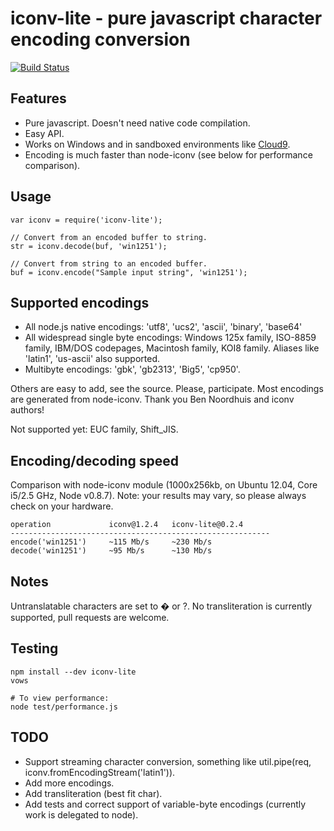 iconv-lite - pure javascript character encoding conversion
======================================================================

[![Build Status](https://secure.travis-ci.org/ashtuchkin/iconv-lite.png?branch=master)](http://travis-ci.org/ashtuchkin/iconv-lite)

## Features

*   Pure javascript. Doesn't need native code compilation.
*   Easy API.
*   Works on Windows and in sandboxed environments like [Cloud9](http://c9.io).
*   Encoding is much faster than node-iconv (see below for performance comparison).

## Usage

    var iconv = require('iconv-lite');
    
    // Convert from an encoded buffer to string.
    str = iconv.decode(buf, 'win1251');
    
    // Convert from string to an encoded buffer.
    buf = iconv.encode("Sample input string", 'win1251');

## Supported encodings

*   All node.js native encodings: 'utf8', 'ucs2', 'ascii', 'binary', 'base64'
*   All widespread single byte encodings: Windows 125x family, ISO-8859 family, 
    IBM/DOS codepages, Macintosh family, KOI8 family. 
    Aliases like 'latin1', 'us-ascii' also supported.
*   Multibyte encodings: 'gbk', 'gb2313', 'Big5', 'cp950'.

Others are easy to add, see the source. Please, participate.
Most encodings are generated from node-iconv. Thank you Ben Noordhuis and iconv authors!

Not supported yet: EUC family, Shift_JIS.


## Encoding/decoding speed

Comparison with node-iconv module (1000x256kb, on Ubuntu 12.04, Core i5/2.5 GHz, Node v0.8.7). 
Note: your results may vary, so please always check on your hardware.

    operation             iconv@1.2.4   iconv-lite@0.2.4 
    ----------------------------------------------------------
    encode('win1251')     ~115 Mb/s     ~230 Mb/s
    decode('win1251')     ~95 Mb/s      ~130 Mb/s


## Notes

Untranslatable characters are set to � or ?. No transliteration is currently supported, pull requests are welcome.

## Testing

    npm install --dev iconv-lite
    vows
    
    # To view performance:
    node test/performance.js

## TODO

*   Support streaming character conversion, something like util.pipe(req, iconv.fromEncodingStream('latin1')).
*   Add more encodings.
*   Add transliteration (best fit char).
*   Add tests and correct support of variable-byte encodings (currently work is delegated to node).
